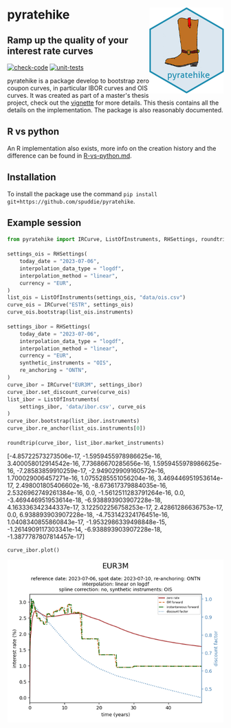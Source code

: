 # pyratehike <img src="doc/logo-pyratehike.png" align="right" height="200" />
## Ramp up the quality of your interest rate curves

<!-- badges: start -->
[![check-code](https://github.com/spuddie/pyratehike/actions/workflows/check-code.yaml/badge.svg)](https://github.com/spuddie/pyratehike/actions/workflows/check-code.yaml)
[![unit-tests](https://github.com/spuddie/pyratehike/actions/workflows/unit-tests.yaml/badge.svg)](https://github.com/spuddie/pyratehike/actions/workflows/unit-tests.yaml)
<!-- badges: end -->

pyratehike is a package develop to bootstrap zero coupon curves, in
particular IBOR curves and OIS curves. It was created as part of a
master's thesis project, check out the 
[vignette](MastersThesis.md)
for more details. This
thesis contains all the details on the implementation. The package is
also reasonably documented.

## R vs python
An R implementation also exists, more info on the creation history
and the difference can be found in 
[R-vs-python.md](R-vs-python.md).

## Installation
To install the package use the command `pip install
git+https://github.com/spuddie/pyratehike`.

## Example session
```python
from pyratehike import IRCurve, ListOfInstruments, RHSettings, roundtrip

settings_ois = RHSettings(
    today_date = "2023-07-06",
    interpolation_data_type = "logdf",
    interpolation_method = "linear",
    currency = "EUR",
)
list_ois = ListOfInstruments(settings_ois, "data/ois.csv")
curve_ois = IRCurve("ESTR", settings_ois)
curve_ois.bootstrap(list_ois.instruments)

settings_ibor = RHSettings(
    today_date = "2023-07-06",
    interpolation_data_type = "logdf",
    interpolation_method = "linear",
    currency = "EUR",
    synthetic_instruments = "OIS",
    re_anchoring = "ONTN",
)
curve_ibor = IRCurve("EUR3M", settings_ibor)
curve_ibor.set_discount_curve(curve_ois)
list_ibor = ListOfInstruments(
    settings_ibor, 'data/ibor.csv', curve_ois
)
curve_ibor.bootstrap(list_ibor.instruments)
curve_ibor.re_anchor(list_ois.instruments[0])

roundtrip(curve_ibor, list_ibor.market_instruments)
```
[-4.85722573273506e-17, -1.5959455978986625e-16, 3.400058012914542e-16, 7.73686670285656e-16, 1.5959455978986625e-16, -7.28583859910259e-17, -2.949029909160572e-16, 1.700029006457271e-16, 1.0755285551056204e-16, 3.469446951953614e-17, 2.498001805406602e-16, -8.673617379884035e-16, 2.5326962749261384e-16, 0.0, -1.5612511283791264e-16, 0.0, -3.469446951953614e-18, -6.938893903907228e-18, 4.163336342344337e-17, 3.122502256758253e-17, 2.42861286636753e-17, 0.0, 6.938893903907228e-18, -4.753142324176451e-16, 1.0408340855860843e-17, -1.9532986339498848e-15, -1.2614909117303341e-14, -6.938893903907228e-18, -1.3877787807814457e-17]
```python
curve_ibor.plot()
```
![example plot curve ibor](doc/example-curve-ibor.png)
